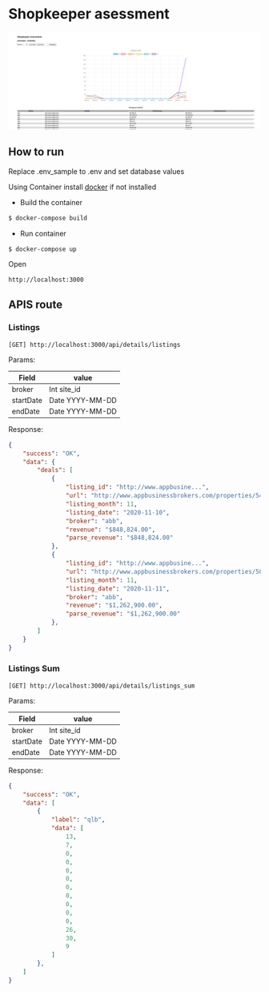 # Shopkeeper asessment

![Alt text](./public/images/home_page.png "homePage")

## How to run

Replace .env_sample to .env and set database values

Using Container install [docker](https://docs.docker.com/engine/install/) if not installed

- Build the container

```sh
$ docker-compose build
```

- Run container

```sh
$ docker-compose up
```

Open
```
http://localhost:3000
```

## APIS route

### Listings

```
[GET] http://localhost:3000/api/details/listings
```

Params:


| Field | value |
|-------|-------|
| broker | Int site_id|
| startDate | Date YYYY-MM-DD |
| endDate | Date YYYY-MM-DD |

Response:

```json
{
    "success": "OK",
    "data": {
        "deals": [
            {
                "listing_id": "http://www.appbusine...",
                "url": "http://www.appbusinessbrokers.com/properties/545983/",
                "listing_month": 11,
                "listing_date": "2020-11-10",
                "broker": "abb",
                "revenue": "$848,824.00",
                "parse_revenue": "$848,824.00"
            },
            {
                "listing_id": "http://www.appbusine...",
                "url": "http://www.appbusinessbrokers.com/properties/501216/",
                "listing_month": 11,
                "listing_date": "2020-11-11",
                "broker": "abb",
                "revenue": "$1,262,900.00",
                "parse_revenue": "$1,262,900.00"
            },
        ]
    }
}
```

### Listings Sum


```
[GET] http://localhost:3000/api/details/listings_sum
```

Params:


| Field | value |
|-------|-------|
| broker | Int site_id|
| startDate | Date YYYY-MM-DD |
| endDate | Date YYYY-MM-DD |

Response: 

```json
{
    "success": "OK",
    "data": [
        {
            "label": "qlb",
            "data": [
                13,
                7,
                0,
                0,
                0,
                0,
                0,
                0,
                0,
                0,
                0,
                26,
                30,
                9
            ]
        },
    ]
}
```
